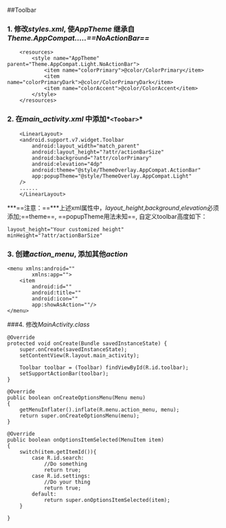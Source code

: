 ##Toolbar
### 1. 修改*styles.xml*, 使*AppTheme* 继承自*Theme.AppCompat.....==NoActionBar==*

		<resources>
			<style name="AppTheme" parent="Theme.AppCompat.Light.NoActionBar">
				<item name="colorPrimary">@color/ColorPrimary</item>
				<item name="colorPrimaryDark">@color/ColorPrimaryDark</item>
				<item name="colorAccent">@color/ColorAccent</item>
			</style>
		</resources>

### 2. 在*main_activity.xml* 中添加*`<Toobar>`*

		<LinearLayout>
		<android.support.v7.widget.Toolbar
			android:layout_width="match_parent"
			android:layout_height="?attr/actionBarSize"
			android:background="?attr/colorPrimary"
			android:elevation="4dp"
			android:theme="@style/ThemeOverlay.AppCompat.ActionBar"
			app:popupTheme="@style/ThemeOverlay.AppCompat.Light"
		/>
		......
		</LinearLayout>

***==注意：==***上述xml属性中，*layout_height*,*background*,*elevation*必须添加;==theme==, ==popupTheme用法未知==, 自定义toolbar高度如下：
	
	layout_height="Your customized height"
	minHeight="?attr/actionBarSize"

### 3. 创建*action_menu*, 添加其他*action*

	<menu xmlns:android=""
			xmlns:app="">
		<item
			android:id=""
			android:title=""
			android:icon=""
			app:showAsAction=""/>
	</menu>

###4. 修改*MainActivity.class*
	
	@Override
	protected void onCreate(Bundle savedInstanceState) {
		super.onCreate(savedInstanceState);
		setContentView(R.layout.main_activity);

		Toolbar toolbar = (Toolbar) findViewById(R.id.toolbar);
		setSupportActionBar(toolbar);
	}
	
	@Override
	public boolean onCreateOptionsMenu(Menu menu)
	{
		getMenuInflater().inflate(R.menu.action_menu, menu);
		return super.onCreateOptionsMenu(menu);
	}

	@Override
	public boolean onOptionsItemSelected(MenuItem item)
	{
		switch(item.getItemId()){
			case R.id.search:
				//Do something
				return true;
			case R.id.settings:
				//Do your thing
				return true;
			default:
				return super.onOptionsItemSelected(item);
		}
		
	}